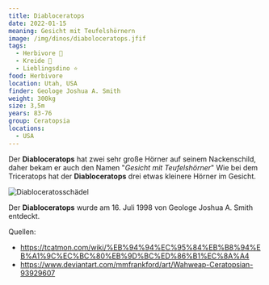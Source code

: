 ```yaml
---
title: Diabloceratops
date: 2022-01-15
meaning: Gesicht mit Teufelshörnern
image: /img/dinos/diaboloceratops.jfif
tags:
  - Herbivore 🌿
  - Kreide 🦴
  - Lieblingsdino ⭐
food: Herbivore
location: Utah, USA
finder: Geologe Joshua A. Smith
weight: 300kg
size: 3,5m
years: 83-76
group: Ceratopsia
locations:
  - USA
---
```

Der **Diabloceratops** hat zwei sehr große Hörner auf seinem Nackenschild, daher bekam er auch den Namen "*Gesicht mit Teufelshörner*" Wie bei dem Triceratops hat der **Diabloceratops** drei etwas kleinere Hörner im Gesicht.

![Diabloceratosschädel](/img/dinos/diabloceratops-schädel.jpg)

Der **Diabloceratops** wurde am 16. Juli 1998 von Geologe Joshua A. Smith entdeckt.



Quellen:

* <https://tcatmon.com/wiki/%EB%94%94%EC%95%84%EB%B8%94%EB%A1%9C%EC%BC%80%EB%9D%BC%ED%86%B1%EC%8A%A4>
* <https://www.deviantart.com/mmfrankford/art/Wahweap-Ceratopsian-93929607>